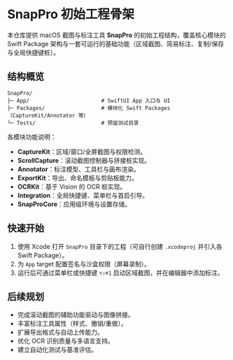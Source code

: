 # SnapPro 初始工程骨架

本仓库提供 macOS 截图与标注工具 **SnapPro** 的初始工程结构，覆盖核心模块的 Swift Package 架构与一套可运行的基础功能（区域截图、简易标注、复制/保存与全局快捷键桩）。

## 结构概览

```
SnapPro/
├─ App/                       # SwiftUI App 入口与 UI
├─ Packages/                  # 模块化 Swift Packages（CaptureKit/Annotator 等）
└─ Tests/                     # 预留测试目录
```

各模块功能说明：

- **CaptureKit**：区域/窗口/全屏截图与权限检测。
- **ScrollCapture**：滚动截图控制器与拼接桩实现。
- **Annotator**：标注模型、工具栏与画布渲染。
- **ExportKit**：导出、命名模板与剪贴板能力。
- **OCRKit**：基于 Vision 的 OCR 桩实现。
- **Integration**：全局快捷键、菜单栏与首启引导。
- **SnapProCore**：应用级环境与设置存储。

## 快速开始

1. 使用 Xcode 打开 `SnapPro` 目录下的工程（可自行创建 `.xcodeproj` 并引入各 Swift Package）。
2. 为 `App` target 配置签名与沙盒权限（屏幕录制）。
3. 运行后可通过菜单栏或快捷键 `⌥⇧⌘1` 启动区域截图，并在编辑器中添加标注。

## 后续规划

- 完成滚动截图的辅助功能驱动与图像拼接。
- 丰富标注工具属性（样式、撤销/重做）。
- 扩展导出格式与自动上传能力。
- 优化 OCR 识别质量与多语言支持。
- 建立自动化测试与基准评估。
